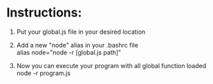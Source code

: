 # Instructions:

1. Put your global.js file in your desired location

2. Add a new "node" alias in your .bashrc file</br>
   alias node="node -r [global.js path]"

3. Now you can execute your program with all global function loaded</br>
   node -r program.js
